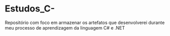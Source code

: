 # Estudos_C-
Repositório com foco em armazenar os artefatos que desenvolverei durante meu processo de aprendizagem da linguagem C# e .NET

